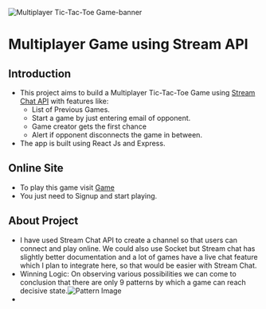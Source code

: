 ![Multiplayer Tic-Tac-Toe Game-banner](https://user-images.githubusercontent.com/105023001/174017773-1df6a288-2504-427b-963f-7a9aa69c4ddd.png)
# Multiplayer Game using Stream API
## Introduction
- This project aims to build a Multiplayer Tic-Tac-Toe Game using [Stream Chat API](https://getstream.io/chat/docs/) with features like:
	* List of Previous Games.
	* Start a game by just entering email of opponent.
	* Game creator gets the first chance
	* Alert if opponent disconnects the game in between.
- The app is built using React Js and Express.
## Online Site
- To play this game visit [Game](https://tinfinity-deploy1.herokuapp.com/) 
- You just need to Signup and start playing.
## About Project
- I have used Stream Chat API to create a channel so that users can connect and play online. We could also use Socket but Stream chat has slightly better documentation and a lot of games have a live chat feature which I plan to integrate here, so that would be easier with Stream Chat. 
- Winning Logic: On observing various possibilities we can come to conclusion that there are only 9 patterns by which a game can reach decisive state.![Pattern Image](blob:https://carbon.now.sh/76e12aae-16b7-4354-bcb2-b9298eb98efe)
- 
